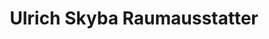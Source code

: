 ---
title: "Ulrich Skyba Raumausstatter"
url: /nordhausen/ulrich-skyba-raumausstatter/
shop: Raumausstattung
---